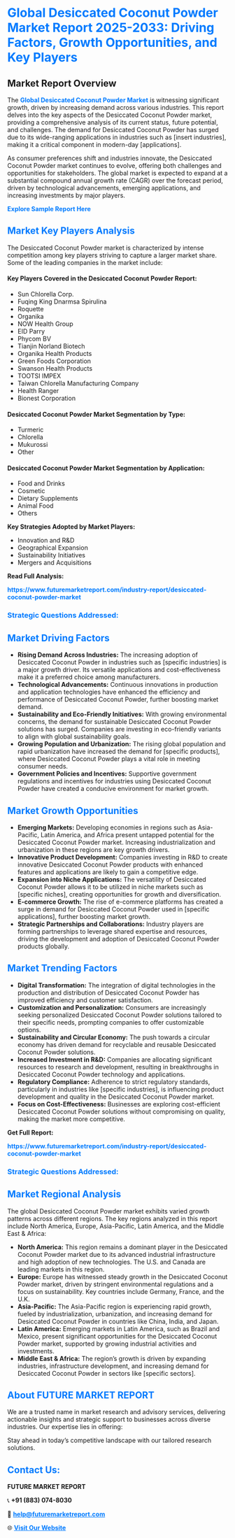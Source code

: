<h1 style="color: #007BFF;">Global Desiccated Coconut Powder Market Report 2025-2033: Driving Factors, Growth Opportunities, and Key Players</h1>

<section id="overview">
<h2>Market Report Overview</h2>
<p>The <a href="https://www.futuremarketreport.com/industry-report/desiccated-coconut-powder-market" style="color: #007BFF; text-decoration: none;"><strong>Global Desiccated Coconut Powder Market</strong></a> is witnessing significant growth, driven by increasing demand across various industries. This report delves into the key aspects of the Desiccated Coconut Powder market, providing a comprehensive analysis of its current status, future potential, and challenges. The demand for Desiccated Coconut Powder has surged due to its wide-ranging applications in industries such as [insert industries], making it a critical component in modern-day [applications].</p>
<p>As consumer preferences shift and industries innovate, the Desiccated Coconut Powder market continues to evolve, offering both challenges and opportunities for stakeholders. The global market is expected to expand at a substantial compound annual growth rate (CAGR) over the forecast period, driven by technological advancements, emerging applications, and increasing investments by major players.</p>
</section>

<section id="overview">
<p><a href="https://www.futuremarketreport.com/request-sample/reportId=35001" style="color: #007BFF; text-decoration: none;"><strong>Explore Sample Report Here</strong></a></p>
</section>

<section id="key-players">
<h2 style="color: #007BFF;">Market Key Players Analysis</h2>
<p>The Desiccated Coconut Powder market is characterized by intense competition among key players striving to capture a larger market share. Some of the leading companies in the market include:</p>
<h4>Key Players Covered in the Desiccated Coconut Powder Report:</h4>
<ul><li>Sun Chlorella Corp.</li><li>Fuqing King Dnarmsa Spirulina</li><li>Roquette</li><li>Organika</li><li>NOW Health Group</li><li>EID Parry</li><li>Phycom BV</li><li>Tianjin Norland Biotech</li><li>Organika Health Products</li><li>Green Foods Corporation</li><li>Swanson Health Products</li><li>TOOTSI IMPEX</li><li>Taiwan Chlorella Manufacturing Company</li><li>Health Ranger</li><li>Bionest Corporation</li></ul>
<h4>Desiccated Coconut Powder Market Segmentation by Type:</h4>
<ul><li>Turmeric</li><li>Chlorella</li><li>Mukurossi</li><li>Other</li></ul>

<h4>Desiccated Coconut Powder Market Segmentation by Application:</h4>
<ul><li>Food and Drinks</li><li>Cosmetic</li><li>Dietary Supplements</li><li>Animal Food</li><li>Others</li></ul>
<p><strong>Key Strategies Adopted by Market Players:</strong></p>
<ul>
<li>Innovation and R&D</li>
<li>Geographical Expansion</li>
<li>Sustainability Initiatives</li>
<li>Mergers and Acquisitions</li>
</ul>
</section>

<section>
<p><strong>Read Full Analysis: </strong></p><a href="https://www.futuremarketreport.com/industry-report/desiccated-coconut-powder-market" style="color: #007BFF; text-decoration: none;"><strong>https://www.futuremarketreport.com/industry-report/desiccated-coconut-powder-market</strong></a>
<h3 style="color: #007BFF;">Strategic Questions Addressed:</h3>
</section>

<section id="driving-factors">
<h2 style="color: #007BFF;">Market Driving Factors</h2>
<ul>
<li><strong>Rising Demand Across Industries:</strong> The increasing adoption of Desiccated Coconut Powder in industries such as [specific industries] is a major growth driver. Its versatile applications and cost-effectiveness make it a preferred choice among manufacturers.</li>
<li><strong>Technological Advancements:</strong> Continuous innovations in production and application technologies have enhanced the efficiency and performance of Desiccated Coconut Powder, further boosting market demand.</li>
<li><strong>Sustainability and Eco-Friendly Initiatives:</strong> With growing environmental concerns, the demand for sustainable Desiccated Coconut Powder solutions has surged. Companies are investing in eco-friendly variants to align with global sustainability goals.</li>
<li><strong>Growing Population and Urbanization:</strong> The rising global population and rapid urbanization have increased the demand for [specific products], where Desiccated Coconut Powder plays a vital role in meeting consumer needs.</li>
<li><strong>Government Policies and Incentives:</strong> Supportive government regulations and incentives for industries using Desiccated Coconut Powder have created a conducive environment for market growth.</li>
</ul>
</section>

<section id="growth-opportunities">
<h2 style="color: #007BFF;">Market Growth Opportunities</h2>
<ul>
<li><strong>Emerging Markets:</strong> Developing economies in regions such as Asia-Pacific, Latin America, and Africa present untapped potential for the Desiccated Coconut Powder market. Increasing industrialization and urbanization in these regions are key growth drivers.</li>
<li><strong>Innovative Product Development:</strong> Companies investing in R&D to create innovative Desiccated Coconut Powder products with enhanced features and applications are likely to gain a competitive edge.</li>
<li><strong>Expansion into Niche Applications:</strong> The versatility of Desiccated Coconut Powder allows it to be utilized in niche markets such as [specific niches], creating opportunities for growth and diversification.</li>
<li><strong>E-commerce Growth:</strong> The rise of e-commerce platforms has created a surge in demand for Desiccated Coconut Powder used in [specific applications], further boosting market growth.</li>
<li><strong>Strategic Partnerships and Collaborations:</strong> Industry players are forming partnerships to leverage shared expertise and resources, driving the development and adoption of Desiccated Coconut Powder products globally.</li>
</ul>
</section>

<section id="trending-factors">
<h2 style="color: #007BFF;">Market Trending Factors</h2>
<ul>
<li><strong>Digital Transformation:</strong> The integration of digital technologies in the production and distribution of Desiccated Coconut Powder has improved efficiency and customer satisfaction.</li>
<li><strong>Customization and Personalization:</strong> Consumers are increasingly seeking personalized Desiccated Coconut Powder solutions tailored to their specific needs, prompting companies to offer customizable options.</li>
<li><strong>Sustainability and Circular Economy:</strong> The push towards a circular economy has driven demand for recyclable and reusable Desiccated Coconut Powder solutions.</li>
<li><strong>Increased Investment in R&D:</strong> Companies are allocating significant resources to research and development, resulting in breakthroughs in Desiccated Coconut Powder technology and applications.</li>
<li><strong>Regulatory Compliance:</strong> Adherence to strict regulatory standards, particularly in industries like [specific industries], is influencing product development and quality in the Desiccated Coconut Powder market.</li>
<li><strong>Focus on Cost-Effectiveness:</strong> Businesses are exploring cost-efficient Desiccated Coconut Powder solutions without compromising on quality, making the market more competitive.</li>
</ul>
</section>

<section>
<p><strong>Get Full Report: </strong></p><a href="https://www.futuremarketreport.com/industry-report/desiccated-coconut-powder-market" style="color: #007BFF; text-decoration: none;"><strong>https://www.futuremarketreport.com/industry-report/desiccated-coconut-powder-market</strong></a>
<h3 style="color: #007BFF;">Strategic Questions Addressed:</h3>
</section>


<section id="regional-analysis">
<h2 style="color: #007BFF;">Market Regional Analysis</h2>
<p>The global Desiccated Coconut Powder market exhibits varied growth patterns across different regions. The key regions analyzed in this report include North America, Europe, Asia-Pacific, Latin America, and the Middle East & Africa:</p>
<ul>
<li><strong>North America:</strong> This region remains a dominant player in the Desiccated Coconut Powder market due to its advanced industrial infrastructure and high adoption of new technologies. The U.S. and Canada are leading markets in this region.</li>
<li><strong>Europe:</strong> Europe has witnessed steady growth in the Desiccated Coconut Powder market, driven by stringent environmental regulations and a focus on sustainability. Key countries include Germany, France, and the U.K.</li>
<li><strong>Asia-Pacific:</strong> The Asia-Pacific region is experiencing rapid growth, fueled by industrialization, urbanization, and increasing demand for Desiccated Coconut Powder in countries like China, India, and Japan.</li>
<li><strong>Latin America:</strong> Emerging markets in Latin America, such as Brazil and Mexico, present significant opportunities for the Desiccated Coconut Powder market, supported by growing industrial activities and investments.</li>
<li><strong>Middle East & Africa:</strong> The region’s growth is driven by expanding industries, infrastructure development, and increasing demand for Desiccated Coconut Powder in sectors like [specific sectors].</li>
</ul>
</section>

<footer>
<h2 style="color: #007BFF;">About FUTURE MARKET REPORT</h2>
<p>We are a trusted name in market research and advisory services, delivering actionable insights and strategic support to businesses across diverse industries. Our expertise lies in offering:</p>

<p>Stay ahead in today’s competitive landscape with our tailored research solutions.</p>

<h2 style="color: #007BFF;">Contact Us:</h2>
<p><strong>FUTURE MARKET REPORT</strong></p>
<p>📞 <strong>+91 (883) 074-8030</strong></p>
<p>📧 <strong><a href="mailto:help@futuremarketreport.com" style="color: #007BFF;">help@futuremarketreport.com</a></strong></p>
<p>🌐 <strong><a href="https://www.futuremarketreport.com/" style="color: #007BFF;">Visit Our Website</a></strong></p>
</footer>